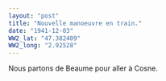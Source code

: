 ```yaml
---
layout: "post"
title: "Nouvelle manoeuvre en train."
date: "1941-12-03"
WW2_lat: "47.382409"
WW2_long: "2.92528"
---
```


Nous partons de Beaume pour aller à Cosne.


<div class="histoire"></div>

<div class="commentaire"></div>